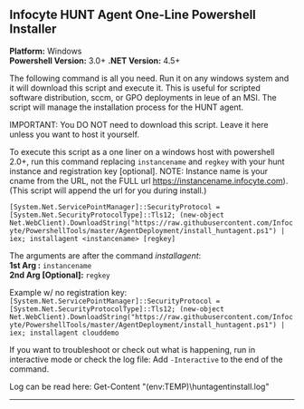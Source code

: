 ## Infocyte HUNT Agent One-Line Powershell Installer  
**Platform:** Windows  
**Powershell Version:** 3.0+
**.NET Version:** 4.5+

The following command is all you need. Run it on any windows system and it will download this script and execute it. This is useful for scripted software distribution, sccm, or GPO deployments in leue of an MSI. The script will manage the installation process for the HUNT agent.

IMPORTANT: You DO NOT need to download this script. Leave it here unless you want to host it yourself.

To execute this script as a one liner on a windows host with powershell 2.0+, run this command replacing `instancename` and `regkey` with your hunt instance <mandatory> and registration key [optional]. NOTE: Instance name is your cname from the URL, not the FULL url https://instancename.infocyte.com). (This script will append the url for you during install.)

```[System.Net.ServicePointManager]::SecurityProtocol = [System.Net.SecurityProtocolType]::Tls12; (new-object Net.WebClient).DownloadString("https://raw.githubusercontent.com/Infocyte/PowershellTools/master/AgentDeployment/install_huntagent.ps1") | iex; installagent <instancename> [regkey]```

The arguments are after the command *installagent*:  
**1st Arg <Manadatory>:** `instancename`  
**2nd Arg [Optional]:** `regkey`

Example w/ no registration key:  
```[System.Net.ServicePointManager]::SecurityProtocol = [System.Net.SecurityProtocolType]::Tls12; (new-object Net.WebClient).DownloadString("https://raw.githubusercontent.com/Infocyte/PowershellTools/master/AgentDeployment/install_huntagent.ps1") | iex; installagent clouddemo```

If you want to troubleshoot or check out what is happening, run in interactive mode or check the log file:
Add `-Interactive` to the end of the command.

Log can be read here:
Get-Content "$($env:TEMP)\huntagentinstall.log"

---
